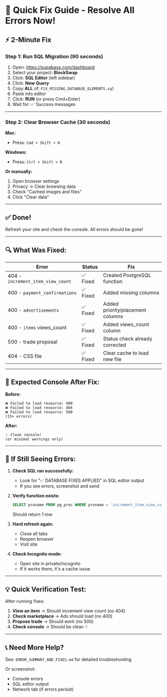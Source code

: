 # 🚨 Quick Fix Guide - Resolve All Errors Now!

## ⚡ **2-Minute Fix**

### **Step 1: Run SQL Migration** (90 seconds)

1. Open: https://supabase.com/dashboard
2. Select your project: **BlockSwap**
3. Click: **SQL Editor** (left sidebar)
4. Click: **New Query**
5. Copy **ALL** of: `FIX_MISSING_DATABASE_ELEMENTS.sql`
6. Paste into editor
7. Click: **RUN** (or press Cmd+Enter)
8. Wait for: ✅ Success messages

---

### **Step 2: Clear Browser Cache** (30 seconds)

**Mac:**
- Press: `Cmd + Shift + R`

**Windows:**
- Press: `Ctrl + Shift + R`

**Or manually:**
1. Open browser settings
2. Privacy → Clear browsing data
3. Check "Cached images and files"
4. Click "Clear data"

---

## ✅ **Done!**

Refresh your site and check the console. All errors should be gone!

---

## 🔍 **What Was Fixed:**

| Error | Status | Fix |
|-------|--------|-----|
| 404 - `increment_item_view_count` | ✅ Fixed | Created PostgreSQL function |
| 400 - `payment_confirmations` | ✅ Fixed | Added missing columns |
| 400 - `advertisements` | ✅ Fixed | Added priority/placement columns |
| 400 - `items` views_count | ✅ Fixed | Added views_count column |
| 500 - trade proposal | ✅ Fixed | Status check already corrected |
| 404 - CSS file | ✅ Fixed | Clear cache to load new file |

---

## 🎯 **Expected Console After Fix:**

**Before:**
```
❌ Failed to load resource: 400
❌ Failed to load resource: 404  
❌ Failed to load resource: 500
(15+ errors)
```

**After:**
```
✨ Clean console!
(or minimal warnings only)
```

---

## 🚨 **If Still Seeing Errors:**

1. **Check SQL ran successfully:**
   - Look for "✅ DATABASE FIXES APPLIED" in SQL editor output
   - If you see errors, screenshot and send

2. **Verify function exists:**
   ```sql
   SELECT proname FROM pg_proc WHERE proname = 'increment_item_view_count';
   ```
   Should return 1 row

3. **Hard refresh again:**
   - Close all tabs
   - Reopen browser
   - Visit site

4. **Check Incognito mode:**
   - Open site in private/incognito
   - If it works there, it's a cache issue

---

## 💡 **Quick Verification Test:**

After running fixes:

1. **View an item** → Should increment view count (no 404)
2. **Check marketplace** → Ads should load (no 400)
3. **Propose trade** → Should work (no 500)
4. **Check console** → Should be clean ✨

---

## 📞 **Need More Help?**

See: `ERROR_SUMMARY_AND_FIXES.md` for detailed troubleshooting

Or screenshot:
- Console errors
- SQL editor output
- Network tab (if errors persist)
